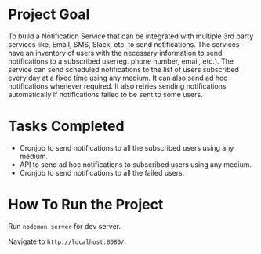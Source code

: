 # Project Goal

To build a Notification Service that can be integrated with multiple 3rd party services like, Email, SMS, Slack, etc. to send notifications. The services have an inventory of users with the necessary information to send notifications to a subscribed user(eg. phone number, email, etc.).
The service can send scheduled notifications to the list of users subscribed every day at a fixed time using any medium. It can also send ad hoc notifications whenever required. It also retries sending notifications automatically if notifications failed to be sent to some users.


# Tasks Completed

- Cronjob to send notifications to all the subscribed users using any medium.
- API to send ad hoc notifications to subscribed users using any medium.
- Cronjob to send notifications to all the failed users.
  
 # How To Run the Project
 
Run `nodemon server` for dev server.

Navigate to `http://localhost:8080/`.
